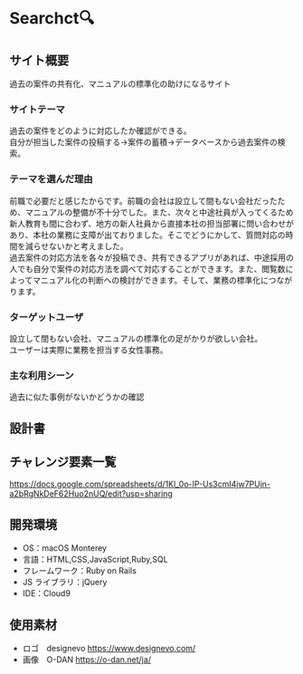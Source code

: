 # Searchct:mag:

## サイト概要

過去の案件の共有化、マニュアルの標準化の助けになるサイト

### サイトテーマ

過去の案件をどのように対応したか確認ができる。<br>自分が担当した案件の投稿する→案件の蓄積→データベースから過去案件の検索。

### テーマを選んだ理由

前職で必要だと感じたからです。前職の会社は設立して間もない会社だったため、マニュアルの整備が不十分でした。また、次々と中途社員が入ってくるため新人教育も間に合わず、地方の新人社員から直接本社の担当部署に問い合わせがあり、本社の業務に支障が出ておりました。そこでどうにかして、質問対応の時間を減らせないかと考えました。<br>過去案件の対応方法を各々が投稿でき、共有できるアプリがあれば、中途採用の人でも自分で案件の対応方法を調べて対応することができます。また、閲覧数によってマニュアル化の判断への検討ができます。そして、業務の標準化につながります。

### ターゲットユーザ

設立して間もない会社、マニュアルの標準化の足がかりが欲しい会社。<br>ユーザーは実際に業務を担当する女性事務。

### 主な利用シーン

過去に似た事例がないかどうかの確認

## 設計書

## チャレンジ要素一覧

https://docs.google.com/spreadsheets/d/1Kl_0o-IP-Us3cmI4jw7PUjn-a2bRgNkDeF62Huo2nUQ/edit?usp=sharing

## 開発環境

- OS：macOS Monterey
- 言語：HTML,CSS,JavaScript,Ruby,SQL
- フレームワーク：Ruby on Rails
- JS ライブラリ：jQuery
- IDE：Cloud9

## 使用素材

- ロゴ　designevo https://www.designevo.com/
- 画像　O-DAN https://o-dan.net/ja/